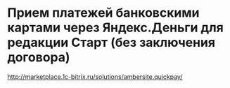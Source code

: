# Прием платежей банковскими картами через Яндекс.Деньги для редакции Старт (без заключения договора)

http://marketplace.1c-bitrix.ru/solutions/ambersite.quickpay/
